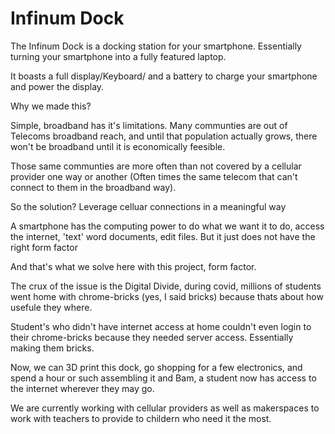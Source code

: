 # Infinum Dock

The Infinum Dock is a docking station for your smartphone. Essentially turning your smartphone into a fully featured laptop.

It boasts a full display/Keyboard/ and a battery to charge your smartphone and power the display. 

Why we made this?

Simple, broadband has it's limitations. Many communties are out of Telecoms broadband reach, and until that population
actually grows, there won't be broadband until it is economically feesible.

Those same communties are more often than not covered by a cellular provider one way or another (Often times the same telecom that can't connect to them in the broadband way).

So the solution? Leverage celluar connections in a meaningful way

A smartphone has the computing power to do what we want it to do, access the internet, 'text' word documents, edit files.
But it just does not have the right form factor

And that's what we solve here with this project, form factor. 

The crux of the issue is the Digital Divide, during covid, millions of students went home with chrome-bricks (yes, I said bricks)
because thats about how usefule they where. 

Student's who didn't have internet access at home couldn't even login to their chrome-bricks because they needed server access. Essentially making them bricks.

Now, we can 3D print this dock, go shopping for a few electronics, and spend a hour or such assembling it and Bam, a student now has access to the internet
wherever they may go. 

We are currently working with cellular providers as well as makerspaces to work with teachers to provide to childern who need it the most. 

